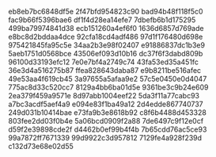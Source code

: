 eb8eb7bc6848df5e
2f47bfd954823c90
bad94b48f118f5c0
fac9b66f5396bae6
df1f4d28ea14efe7
7dbefb6b1d175295
499ba79974841d38
ecb151260a4ef6f0
1636d6857d769ade
e8bc8d2bddaa4dce
92cfa18cd4adf486
97d1f176480d698e
975421845fa95c5e
34aa2b3e98f02407
e91886837dc1b3e9
5aeb1751d0568bce
43506ef093d10b16
dc37f6f3dabd809b
96100d33193efc12
7e0e7bf4a2749c74
43fa53ed35a451fc
36e3d4a516275b87
ffea828643daba87
e9b8211be516afec
49e53aa4f619cb45
3a97655a5afaa9e2
57c5e0450e0d4047
775ac8d33c520cc7
8129a4bb6ba01d5e
9361be3c9b24e609
2ea379f459a9571e
8d97abb1004eef22
5da3f11a77cabc93
a7bc3acdf5aef4a9
e094e83f1ba49a12
2d4edde867740737
249d031b10414bae
e73fa9b3e8618b92
c8f6b4488d453328
803fee2dd03f0b4e
5a06bcd0909f2a88
7de6497c9f12e0cf
d59f2e39898cde2f
d4462b0ef99b4f4b
7b65cdd76ac5ce93
99a7872ff7671339
99d9922c3d957812
7129fe4a928f239d
c132d73e68e02d55
